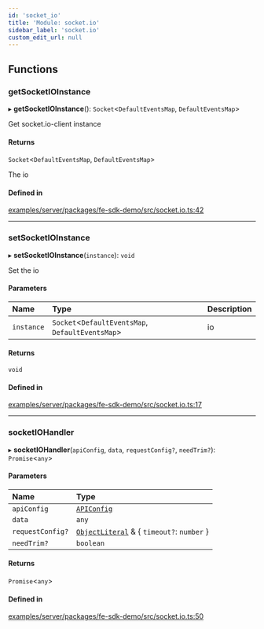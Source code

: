 ```yaml
---
id: 'socket_io'
title: 'Module: socket.io'
sidebar_label: 'socket.io'
custom_edit_url: null
---
```


## Functions

### getSocketIOInstance

▸ **getSocketIOInstance**(): `Socket`<`DefaultEventsMap`, `DefaultEventsMap`\>

Get socket.io-client instance

#### Returns

`Socket`<`DefaultEventsMap`, `DefaultEventsMap`\>

The io

#### Defined in

[examples/server/packages/fe-sdk-demo/src/socket.io.ts:42](https://github.com/jiouiuw/tsdk-monorepo/blob/4c9ec73/examples/server/packages/fe-sdk-demo/src/socket.io.ts#L42)

---

### setSocketIOInstance

▸ **setSocketIOInstance**(`instance`): `void`

Set the io

#### Parameters

| Name       | Type                                              | Description |
| :--------- | :------------------------------------------------ | :---------- |
| `instance` | `Socket`<`DefaultEventsMap`, `DefaultEventsMap`\> | io          |

#### Returns

`void`

#### Defined in

[examples/server/packages/fe-sdk-demo/src/socket.io.ts:17](https://github.com/jiouiuw/tsdk-monorepo/blob/4c9ec73/examples/server/packages/fe-sdk-demo/src/socket.io.ts#L17)

---

### socketIOHandler

▸ **socketIOHandler**(`apiConfig`, `data`, `requestConfig?`, `needTrim?`): `Promise`<`any`\>

#### Parameters

| Name             | Type                                                                                           |
| :--------------- | :--------------------------------------------------------------------------------------------- |
| `apiConfig`      | [`APIConfig`](../interfaces/shared_tsdk_types.APIConfig.md)                                    |
| `data`           | `any`                                                                                          |
| `requestConfig?` | [`ObjectLiteral`](../interfaces/shared_tsdk_types.ObjectLiteral.md) & { `timeout?`: `number` } |
| `needTrim?`      | `boolean`                                                                                      |

#### Returns

`Promise`<`any`\>

#### Defined in

[examples/server/packages/fe-sdk-demo/src/socket.io.ts:50](https://github.com/jiouiuw/tsdk-monorepo/blob/4c9ec73/examples/server/packages/fe-sdk-demo/src/socket.io.ts#L50)
